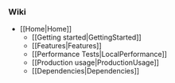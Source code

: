 ### Wiki
* [[Home|Home]]
  * [[Getting started|GettingStarted]]
  * [[Features|Features]]
  * [[Performance Tests|LocalPerformance]]
  * [[Production usage|ProductionUsage]]
  * [[Dependencies|Dependencies]]